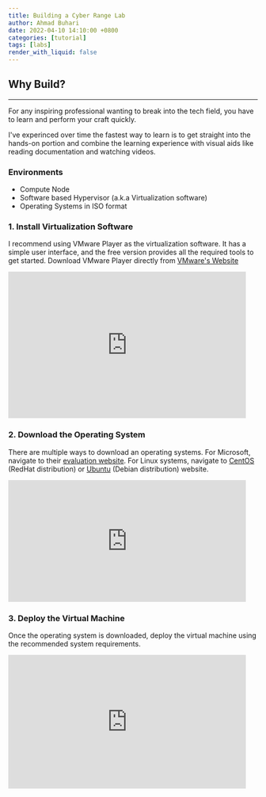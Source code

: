 ```yaml
---
title: Building a Cyber Range Lab
author: Ahmad Buhari
date: 2022-04-10 14:10:00 +0800
categories: [tutorial]
tags: [labs]
render_with_liquid: false
---
```


## Why Build?
---
For any inspiring professional wanting to break into the tech field, you have to learn and perform your craft quickly. 

I've experinced over time the fastest way to learn is to get straight into the hands-on portion and combine the learning experience with visual aids like reading documentation and watching videos.

### Environments
- Compute Node
- Software based Hypervisor (a.k.a Virtualization software)
- Operating Systems in ISO format

### 1. Install Virtualization Software
I recommend using VMware Player as the virtualization software. It has a simple user interface, and the free version provides all the required tools to get started. Download VMware Player directly from [VMware's Website](https://www.vmware.com/products/workstation-player/workstation-player-evaluation.html)
<iframe src="https://giphy.com/embed/YDsNluvCfslXm3RkO0" width="480" height="296" frameBorder="0" class="giphy-embed" allowFullScreen></iframe>

### 2. Download the Operating System
There are multiple ways to download an operating systems. For Microsoft, navigate to their [evaluation website](https://www.microsoft.com/en-us/evalcenter/). For Linux systems, navigate to [CentOS](https://www.centos.org/download/) (RedHat distribution) or [Ubuntu](https://ubuntu.com/download) (Debian distribution) website.
<iframe src="https://giphy.com/embed/o5ZenbtzaEGSJ7ax7Y" width="480" height="246" frameBorder="0" class="giphy-embed" allowFullScreen></iframe>

### 3. Deploy the Virtual Machine
Once the operating system is downloaded, deploy the virtual machine using the recommended system requirements.
<iframe src="https://giphy.com/embed/QXHcA4D5Hthrx6ICGz" width="480" height="270" frameBorder="0" class="giphy-embed" allowFullScreen></iframe>